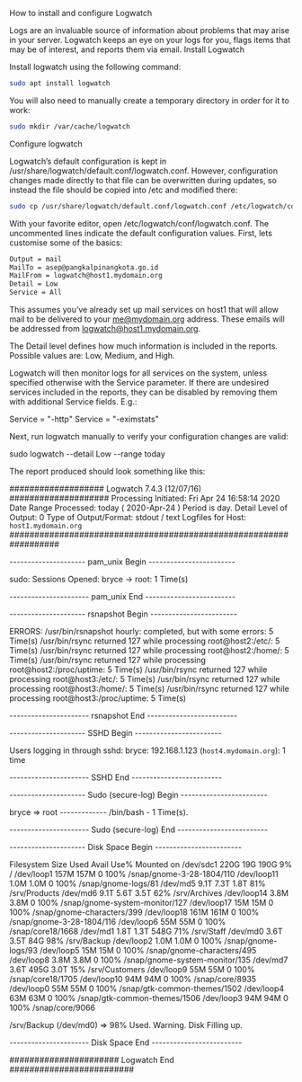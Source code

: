 How to install and configure Logwatch

Logs are an invaluable source of information about problems that may arise in your server. Logwatch keeps an eye on your logs for you, flags items that may be of interest, and reports them via email.
Install Logwatch

Install logwatch using the following command:
```sh
sudo apt install logwatch
```
You will also need to manually create a temporary directory in order for it to work:
```sh
sudo mkdir /var/cache/logwatch
```
Configure logwatch

Logwatch’s default configuration is kept in /usr/share/logwatch/default.conf/logwatch.conf. However, configuration changes made directly to that file can be overwritten during updates, so instead the file should be copied into /etc and modified there:
```sh
sudo cp /usr/share/logwatch/default.conf/logwatch.conf /etc/logwatch/conf/
```
With your favorite editor, open /etc/logwatch/conf/logwatch.conf. The uncommented lines indicate the default configuration values. First, lets customise some of the basics:
```sh
Output = mail
MailTo = asep@pangkalpinangkota.go.id
MailFrom = logwatch@host1.mydomain.org
Detail = Low
Service = All
```
This assumes you’ve already set up mail services on host1 that will allow mail to be delivered to your me@mydomain.org address. These emails will be addressed from logwatch@host1.mydomain.org.

The Detail level defines how much information is included in the reports. Possible values are: Low, Medium, and High.

Logwatch will then monitor logs for all services on the system, unless specified otherwise with the Service parameter. If there are undesired services included in the reports, they can be disabled by removing them with additional Service fields. E.g.:

Service = "-http"
Service = "-eximstats"

Next, run logwatch manually to verify your configuration changes are valid:

sudo logwatch --detail Low --range today

The report produced should look something like this:

################### Logwatch 7.4.3 (12/07/16) ####################
       Processing Initiated: Fri Apr 24 16:58:14 2020
       Date Range Processed: today
                             ( 2020-Apr-24 )
                             Period is day.
       Detail Level of Output: 0
       Type of Output/Format: stdout / text
       Logfiles for Host: `host1.mydomain.org`
##################################################################
 
--------------------- pam_unix Begin ------------------------
 
sudo:
   Sessions Opened:
      bryce -> root: 1 Time(s)
 
 
---------------------- pam_unix End -------------------------
 
 
--------------------- rsnapshot Begin ------------------------
 
ERRORS:
    /usr/bin/rsnapshot hourly: completed, but with some errors: 5 Time(s)
    /usr/bin/rsync returned 127 while processing root@host2:/etc/: 5 Time(s)
    /usr/bin/rsync returned 127 while processing root@host2:/home/: 5 Time(s)
    /usr/bin/rsync returned 127 while processing root@host2:/proc/uptime: 5 Time(s)
    /usr/bin/rsync returned 127 while processing root@host3:/etc/: 5 Time(s)
    /usr/bin/rsync returned 127 while processing root@host3:/home/: 5 Time(s)
    /usr/bin/rsync returned 127 while processing root@host3:/proc/uptime: 5 Time(s)
 
 
---------------------- rsnapshot End -------------------------
 
 
--------------------- SSHD Begin ------------------------
 
 
Users logging in through sshd:
   bryce:
      192.168.1.123 (`host4.mydomain.org`): 1 time
 
---------------------- SSHD End -------------------------
 
 
--------------------- Sudo (secure-log) Begin ------------------------
 
 
bryce => root
\-------------
/bin/bash                      -   1 Time(s).
 
---------------------- Sudo (secure-log) End -------------------------
 
 
--------------------- Disk Space Begin ------------------------
 
Filesystem      Size  Used Avail Use% Mounted on
/dev/sdc1       220G   19G  190G   9% /
/dev/loop1      157M  157M     0 100% /snap/gnome-3-28-1804/110
/dev/loop11     1.0M  1.0M     0 100% /snap/gnome-logs/81
/dev/md5        9.1T  7.3T  1.8T  81% /srv/Products
/dev/md6        9.1T  5.6T  3.5T  62% /srv/Archives
/dev/loop14     3.8M  3.8M     0 100% /snap/gnome-system-monitor/127
/dev/loop17      15M   15M     0 100% /snap/gnome-characters/399
/dev/loop18     161M  161M     0 100% /snap/gnome-3-28-1804/116
/dev/loop6       55M   55M     0 100% /snap/core18/1668
/dev/md1        1.8T  1.3T  548G  71% /srv/Staff
/dev/md0        3.6T  3.5T   84G  98% /srv/Backup
/dev/loop2      1.0M  1.0M     0 100% /snap/gnome-logs/93
/dev/loop5       15M   15M     0 100% /snap/gnome-characters/495
/dev/loop8      3.8M  3.8M     0 100% /snap/gnome-system-monitor/135
/dev/md7        3.6T  495G  3.0T  15% /srv/Customers
/dev/loop9       55M   55M     0 100% /snap/core18/1705
/dev/loop10      94M   94M     0 100% /snap/core/8935
/dev/loop0       55M   55M     0 100% /snap/gtk-common-themes/1502
/dev/loop4       63M   63M     0 100% /snap/gtk-common-themes/1506
/dev/loop3       94M   94M     0 100% /snap/core/9066

/srv/Backup (/dev/md0) => 98% Used. Warning. Disk Filling up.
 
---------------------- Disk Space End -------------------------
 
 
###################### Logwatch End #########################
